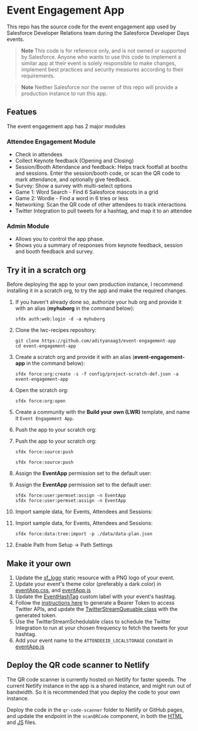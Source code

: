 # Event Engagement App

This repo has the source code for the event engagement app used by Salesforce Developer Relations team during the Salesforce Developer Days events.

> **Note**
> This code is for reference only, and is not owned or supported by Salesforce. Anyone who wants to use this code to implement a similar app at their event is solely responsible to make changes, implement best practices and security measures according to their requirements.

> **Note**
> Neither Salesforce nor the owner of this repo will provide a production instance to run this app.  

## Featues
The event engagement app has 2 major modules
### Attendee Engagement Module
- Check in attendees
- Collect Keynote feedback (Opening and Closing) 
- Session/Booth Attendance and feedback: Helps track footfall at booths and sessions. Enter the session/booth code, or scan the QR code to mark attendance, and optionally give feedback.
- Survey: Show a survey with multi-select options
- Game 1: Word Search - Find 6 Salesforce mascots in a grid
- Game 2: Wordle - Find a word in 6 tries or less
- Networking: Scan the QR code of other attendees to track interactions
- Twitter Integration to pull tweets for a hashtag, and map it to an attendee

### Admin Module
- Allows you to control the app phase.
- Shows you a summary of responses from keynote feedback, session and booth feedback and survey.

## Try it in a scratch org
Before deploying the app to your own production instance, I recommend installing it in a scratch org, to try the app and make the required changes.

1. If you haven't already done so, authorize your hub org and provide it with an alias (**myhuborg** in the command below):

    ```
    sfdx auth:web:login -d -a myhuborg
    ```

1. Clone the lwc-recipes repository:

    ```
    git clone https://github.com/adityanaag3/event-engagement-app
    cd event-engagement-app
    ```

1. Create a scratch org and provide it with an alias (**event-engagement-app** in the command below):

    ```
    sfdx force:org:create -s -f config/project-scratch-def.json -a event-engagement-app
    ```

1. Open the scratch org:

    ```
    sfdx force:org:open
    ```

1. Create a community with the **Build your own (LWR)** template, and name it `Event Engagement App`.

1. Push the app to your scratch org:
1. Push the app to your scratch org:

    ```
    sfdx force:source:push
    ```
    ```
    sfdx force:source:push
    ```

1. Assign the **EventApp** permission set to the default user:
1. Assign the **EventApp** permission set to the default user:

    ```
    sfdx force:user:permset:assign -n EventApp
    sfdx force:user:permset:assign -n EventApp
    ```

1. Import sample data, for Events, Attendees and Sessions:
1. Import sample data, for Events, Attendees and Sessions:

    ```
    sfdx force:data:tree:import -p ./data/data-plan.json
    ```
    
1. Enable Path from Setup -> Path Settings
    

## Make it your own
1. Update the [sf_logo](https://github.com/adityanaag3/event-engagement-app/blob/main/force-app/main/default/staticresources/sf_logo.png) static resource with a PNG logo of your event.
1. Update your event's theme color (preferably a dark color) in [eventApp.css](https://github.com/adityanaag3/event-engagement-app/blob/main/force-app/main/default/lwc/eventApp/eventApp.css#L2), and [eventApp.js](https://github.com/adityanaag3/event-engagement-app/blob/main/force-app/main/default/lwc/eventApp/eventApp.js#L81)
1. Update the [EventHashTag](https://github.com/adityanaag3/event-engagement-app/blob/main/force-app/main/default/labels/CustomLabels.labels-meta.xml#L8) custom label with your event's hashtag.
1. Follow the [instructions here](https://developer.twitter.com/en/docs/tutorials/step-by-step-guide-to-making-your-first-request-to-the-twitter-api-v2) to generate a Bearer Token to access Twitter APIs, and update the [TwitterStreamQueuable class](https://github.com/adityanaag3/event-engagement-app/blob/main/force-app/main/default/classes/TwitterStreamQueuable.cls#L41) with the generated token.
1. Use the TwitterStreamSchedulable class to schedule the Twitter Integration to run at your chosen frequency to fetch the tweets for your hashtag.
1. Add your event name to the `ATTENDEEID_LOCALSTORAGE` constant in [eventApp.js](https://github.com/adityanaag3/event-engagement-app/blob/main/force-app/main/default/lwc/eventApp/eventApp.js#L12)


## Deploy the QR code scanner to Netlify
The QR code scanner is currently hosted on Netlify for faster speeds. The current Netlify instance in the app is a shared instance, and might run out of bandwidth. So it is recommended that you deploy the code to your own instance.

Deploy the code in the `qr-code-scanner` folder to Netlify or GitHub pages, and update the endpoint in the `scanQRCode` component, in both the [HTML](https://github.com/adityanaag3/event-engagement-app/blob/main/force-app/main/default/lwc/scanQRCode/scanQRCode.html#L12) and [JS](https://github.com/adityanaag3/event-engagement-app/blob/main/force-app/main/default/lwc/scanQRCode/scanQRCode.js#L7) files.